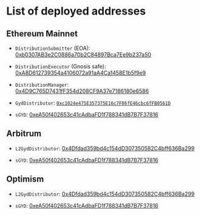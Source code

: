 # List of deployed addresses

## Ethereum Mainnet

* `DistributionSubmitter` (EOA): [0xb0307AB3e2C0886a70b2C84897Bca7Ee9b237a50](https://etherscan.io/address/0xb0307AB3e2C0886a70b2C84897Bca7Ee9b237a50)

* `DistributionExecutor` (Gnosis safe): [0xA8D612739354a4106072a91aA4Ca1458E1b5f9e9](https://etherscan.io/address/0xA8D612739354a4106072a91aA4Ca1458E1b5f9e9)

* `DistributionManager`: [0x4D9C765D7431fF354d208CF9A37e7186180e6586](https://etherscan.io/address/0x4d9c765d7431ff354d208cf9a37e7186180e6586)

* `GydDistributor`: [`0xc1024e475E357375E16c7F86fE46cbc6fFB0561D`](https://etherscan.io/address/0xc1024e475e357375e16c7f86fe46cbc6ffb0561d)

* `sGYD`: [0xeA50f402653c41cAdbaFD1f788341dB7B7F37816](https://etherscan.io/address/0xeA50f402653c41cAdbaFD1f788341dB7B7F37816)

## Arbitrum

* `L2GydDistributor`: [0x4Dfdad359bd4c154dD307350582C4bff636Ba299](https://arbiscan.io/address/0x4Dfdad359bd4c154dD307350582C4bff636Ba299)

* `sGYD`: [0xeA50f402653c41cAdbaFD1f788341dB7B7F37816](https://arbiscan.io/address/0xeA50f402653c41cAdbaFD1f788341dB7B7F37816)

## Optimism

* `L2GydDistributor`: [0x4Dfdad359bd4c154dD307350582C4bff636Ba299](https://optimistic.etherscan.io/address/0x4Dfdad359bd4c154dD307350582C4bff636Ba299)

* `sGYD`: [0xeA50f402653c41cAdbaFD1f788341dB7B7F37816](https://optimistic.etherscan.io/address/0xeA50f402653c41cAdbaFD1f788341dB7B7F37816)
